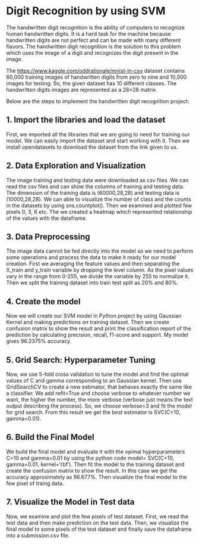 # Digit Recognition by using SVM

The handwritten digit recognition is the ability of computers to recognize human handwritten digits. It is a hard task for the machine because handwritten digits are not perfect and can be made with many different flavors. The handwritten digit recognition is the solution to this problem which uses the image of a digit and recognizes the digit present in the image.

The https://www.kaggle.com/oddrationale/mnist-in-csv  dataset contains 60,000 training images of handwritten digits from zero to nine and 10,000 images for testing. So, the given dataset has 10 different classes. The handwritten digits images are represented as a 28×28 matrix.

Below are the steps to implement the handwritten digit recognition project:

## 1. Import the libraries and load the dataset
First, we imported all the libraries that we are going to need for training our model. We can easily import the dataset and start working with it. Then we install opendatasets to download the dataset from the link given to us.

## 2. Data Exploration and Visualization
The image training and testing data were downloaded as csv files. We can read the csv files and can show the columns of training and testing data. The dimension of the training data is (60000,28,28) and testing data is (10000,28,28). We can able to visualize the number of class and the counts in the datasets by using sns.countplot(). Then we examined and plotted few pixels 0, 3, 6 etc. The we created a heatmap which represented relationship of the values with the dataframe.

## 3. Data  Preprocessing
The image data cannot be fed directly into the model so we need to perform some operations and process the data to make it ready for our model creation. First we averaging the feature values and then separating the X_train and y_train variable by dropping the level column. As the pixel values vary in the range from 0-255, we divide the variable by 255 to normalize it. Then we split the training dataset into train test split as 20% and 80%.

## 4. Create the model
Now we will create our SVM model in Python project by using Gaussian Kernel and making predictions on training dataset. Then we create confusion matrix to show the result and print the classification report of the prediction by calculating precision, recall, f1-score and support. My model gives 96.2375% accuracy.

## 5. Grid Search: Hyperparameter Tuning
Now, we use 5-fold cross validation to tune the model and find the optimal values of C and gamma corresponding to an Gaussian kernel. Then use GridSearchCV to create a new estimator, that behaves exactly the same like a classifier. We add refit=True and choose verbose to whatever number we want, the higher the number, the more verbose (verbose just means the text output describing the process). So, we choose verbose=3 and fit the model for grid search. From this result we get the best estimator is SVC(C=10, gamma=0.01).

## 6. Build the Final Model
We build the final model and evaluate it with the opimal hyperparameters C=10 and gamma=0.01 by using the python code model= SVC(C=10, gamma=0.01, kernel=’rbf’). Then fit the model to the training dataset and create the confusion matrix to show the result. In this case we get the accuracy approximately as 96.677%. Then visualize the final model to the few pixel of traing data.

## 7. Visualize the Model in Test data
Now, we examine and plot the few pixels of test dataset. First, we read the test data and then make prediction on the test data. Then, we visualize the final model to some pixels of the test dataset and finally save the dataframe into a submission.csv file.

